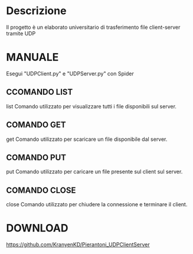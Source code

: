 # Descrizione
Il progetto è un elaborato universitario di trasferimento file client-server tramite UDP 

# MANUALE
Esegui "UDPClient.py" e "UDPServer.py" con Spider

## CCOMANDO LIST
list
Comando utilizzato per visualizzare tutti i file disponibili sul server.

## COMANDO GET
get <filename>
Comando utilizzato per scaricare un file disponibile dal server.

## COMANDO PUT
put <filename>
Comando utilizzato per caricare un file presente sul client sul server.

## COMANDO CLOSE
close
Comando utilizzato per chiudere la connessione e terminare il client.

# DOWNLOAD
https://github.com/KranyenKD/Pierantoni_UDPClientServer

